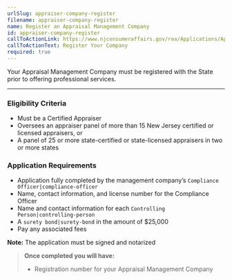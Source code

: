 ```yaml
---
urlSlug: appraiser-company-register
filename: appraiser-company-register
name: Register an Appraisal Management Company
id: appraiser-company-register
callToActionLink: https://www.njconsumeraffairs.gov/rea/Applications/Application-for-Registration-as-an-Appraisal-Management-Company.pdf
callToActionText: Register Your Company
required: true
---
```

Your Appraisal Management Company must be registered with the State prior to offering professional services.

---
### Eligibility Criteria
- Must be a Certified Appraiser
- Oversees an appraiser panel of more than 15 New Jersey certified or licensed appraisers, or 
- A panel of 25 or more state-certified or state-licensed appraisers in two or more states

### Application Requirements
- Application fully completed by the management company’s `Compliance Officer|compliance-officer`
- Name, contact information, and license number for the Compliance Officer
- Name and contact information for each `Controlling Person|controlling-person`
- A `surety bond|surety-bond` in the amount of $25,000
- Pay any associated fees

**Note:** The application must be signed and notarized

>**Once completed you will have:**
>- Registration number for your Appraisal Management Company
